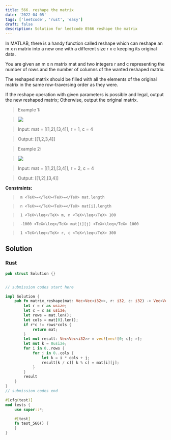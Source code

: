 ```yaml
---
title: 566. reshape the matrix
date: '2022-04-05'
tags: ['leetcode', 'rust', 'easy']
draft: false
description: Solution for leetcode 0566 reshape the matrix
---
```


 

  In MATLAB, there is a handy function called reshape which can reshape an m x n matrix into a new one with a different size r x c keeping its original data.

  You are given an m x n matrix mat and two integers r and c representing the number of rows and the number of columns of the wanted reshaped matrix.

  The reshaped matrix should be filled with all the elements of the original matrix in the same row-traversing order as they were.

  If the reshape operation with given parameters is possible and legal, output the new reshaped matrix; Otherwise, output the original matrix.

   

 >   Example 1:

 >   ![](https://assets.leetcode.com/uploads/2021/04/24/reshape1-grid.jpg)

 >   Input: mat <TeX>=</TeX> [[1,2],[3,4]], r <TeX>=</TeX> 1, c <TeX>=</TeX> 4

 >   Output: [[1,2,3,4]]

  

 >   Example 2:

 >   ![](https://assets.leetcode.com/uploads/2021/04/24/reshape2-grid.jpg)

 >   Input: mat <TeX>=</TeX> [[1,2],[3,4]], r <TeX>=</TeX> 2, c <TeX>=</TeX> 4

 >   Output: [[1,2],[3,4]]

  

   

  **Constraints:**

  

 >   	m <TeX>=</TeX><TeX>=</TeX> mat.length

 >   	n <TeX>=</TeX><TeX>=</TeX> mat[i].length

 >   	1 <TeX>\leq</TeX> m, n <TeX>\leq</TeX> 100

 >   	-1000 <TeX>\leq</TeX> mat[i][j] <TeX>\leq</TeX> 1000

 >   	1 <TeX>\leq</TeX> r, c <TeX>\leq</TeX> 300


## Solution
### Rust
```rust
pub struct Solution {}


// submission codes start here

impl Solution {
    pub fn matrix_reshape(mat: Vec<Vec<i32>>, r: i32, c: i32) -> Vec<Vec<i32>> {
        let r = r as usize;
        let c = c as usize;
        let rows = mat.len();
        let cols = mat[0].len();
        if r*c != rows*cols {
            return mat;
        }
        let mut result: Vec<Vec<i32>> = vec![vec![0; c]; r];
        let mut k = 0usize;
        for i in 0..rows {
            for j in 0..cols {
                let k = i * cols + j;
                result[k / c][ k % c] = mat[i][j];
            }
        }
        result
    }
}
// submission codes end

#[cfg(test)]
mod tests {
    use super::*;

    #[test]
    fn test_566() {
    }
}

```
